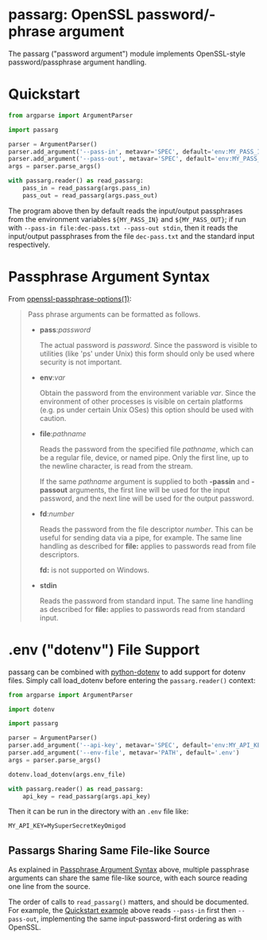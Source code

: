 # passarg: OpenSSL password/-phrase argument

The passarg ("password argument") module implements
OpenSSL-style password/passphrase argument handling.

# Quickstart

```python
from argparse import ArgumentParser

import passarg

parser = ArgumentParser()
parser.add_argument('--pass-in', metavar='SPEC', default='env:MY_PASS_IN')
parser.add_argument('--pass-out', metavar='SPEC', default='env:MY_PASS_OUT')
args = parser.parse_args()

with passarg.reader() as read_passarg:
    pass_in = read_passarg(args.pass_in)
    pass_out = read_passarg(args.pass_out)
```

The program above then by default reads the input/output passphrases
from the environment variables `${MY_PASS_IN}` and `${MY_PASS_OUT}`;
if run with `--pass-in file:dec-pass.txt --pass-out stdin`,
then it reads the input/output passphrases
from the file `dec-pass.txt` and the standard input respectively.

# Passphrase Argument Syntax

From [openssl-passphrase-options(1)]:

> Pass phrase arguments can be formatted as follows.
>
> * **pass**:*password*
>
>   The actual password is *password*.
>   Since the password is visible to utilities (like 'ps' under Unix)
>   this form should only be used where security is not important.
>
> * **env**:*var*
>
>   Obtain the password from the environment variable *var*.
>   Since the environment of other processes is visible on certain platforms
>   (e.g. ps under certain Unix OSes)
>   this option should be used with caution.
>
> * **file**:*pathname*
>
>   Reads the password from the specified file *pathname*,
>   which can be a regular file, device, or named pipe.
>   Only the first line, up to the newline character, is read from the stream.
>
>   If the same *pathname* argument is supplied
>   to both **-passin** and **-passout** arguments,
>   the first line will be used for the input password,
>   and the next line will be used for the output password.
>
> * **fd**:*number*
>
>   Reads the password from the file descriptor *number*.
>   This can be useful for sending data via a pipe, for example.
>   The same line handling as described for **file:** applies
>   to passwords read from file descriptors.
>
>   **fd:** is not supported on Windows.
>
> * **stdin**
>
>   Reads the password from standard input.
>   The same line handling as described for **file:** applies
>   to passwords read from standard input.

# .env ("dotenv") File Support

passarg can be combined with [python-dotenv] to add support for dotenv files.
Simply call load_dotenv before entering the `passarg.reader()` context:

```python
from argparse import ArgumentParser

import dotenv

import passarg

parser = ArgumentParser()
parser.add_argument('--api-key', metavar='SPEC', default='env:MY_API_KEY')
parser.add_argument('--env-file', metavar='PATH', default='.env')
args = parser.parse_args()

dotenv.load_dotenv(args.env_file)

with passarg.reader() as read_passarg:
    api_key = read_passarg(args.api_key)
```

Then it can be run in the directory with an `.env` file like:

```
MY_API_KEY=MySuperSecretKeyOmigod
```

## Passargs Sharing Same File-like Source

As explained in [Passphrase Argument Syntax](#passphrase-argument-syntax) above,
multiple passphrase arguments can share the same file-like source,
with each source reading one line from the source.

The order of calls to `read_passarg()` matters, and should be documented.
For example, the [Quickstart example](#quickstart) above
reads `--pass-in` first then `--pass-out`,
implementing the same input-password-first ordering as with OpenSSL.

[python-dotenv]: https://pypi.org/project/python-dotenv/
[openssl-passphrase-options(1)]: https//docs.openssl.org/3.3/man1/openssl-passphrase-options/

